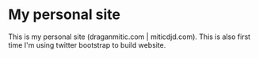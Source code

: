 My personal site
================

This is my personal site (draganmitic.com | miticdjd.com). This is also first time I'm using twitter bootstrap to build website.